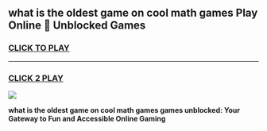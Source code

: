 
## what is the oldest game on cool math games Play Online 👋 Unblocked Games
<h3>
<a href="https://news.freeplayer.one?title=what_is_the_oldest_game_on_cool_math_games&ref=17CMG">CLICK TO PLAY</a></h3>
<hr>

<h3>
<a href="https://news.freeplayer.one?title=what_is_the_oldest_game_on_cool_math_games&ref=17CMG">CLICK 2 PLAY</a>
  
</h3>

<a href="https://news.freeplayer.one?title=what_is_the_oldest_game_on_cool_math_games&ref=17CMG/"><img src="https://clearcache.store/games.png"></a>


**what is the oldest game on cool math games games unblocked: Your Gateway to Fun and Accessible Online Gaming**
